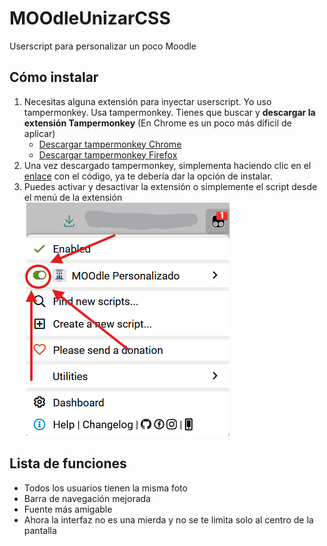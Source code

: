 # MOOdleUnizarCSS
Userscript para personalizar un poco Moodle
## Cómo instalar
1. Necesitas alguna extensión para inyectar userscript. Yo uso tampermonkey. Usa tampermonkey.
   Tienes que buscar y **descargar la extensión Tampermonkey**
   (En Chrome es un poco más díficil de aplicar)
   - [Descargar tampermonkey Chrome](https://chromewebstore.google.com/detail/tampermonkey/dhdgffkkebhmkfjojejmpbldmpobfkfo)
   - [Descargar tampermonkey Firefox](https://addons.mozilla.org/es-ES/firefox/addon/tampermonkey/)
3. Una vez descargado tampermonkey, simplementa haciendo clic en el [enlace](https://github.com/carmoran0/MOOdleUnizarCSS/raw/refs/heads/main/MOOdle%20Unizar%20Personalizado-2025-09-09.user.js) con el código, ya te debería dar la opción de instalar.
4. Puedes activar y desactivar la extensión o simplemente el script desde el menú de la extensión
   ![cómo desactivar](https://raw.githubusercontent.com/carmoran0/MOOdleUnizarCSS/refs/heads/main/howto.png)

## Lista de funciones
- Todos los usuarios tienen la misma foto
- Barra de navegación mejorada
- Fuente más amigable
- Ahora la interfaz no es una mierda y no se te limita solo al centro de la pantalla
